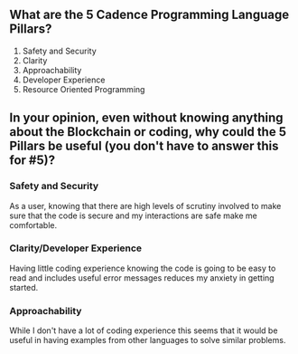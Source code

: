 ## What are the 5 Cadence Programming Language Pillars?
  1) Safety and Security
  2) Clarity
  3) Approachability
  4) Developer Experience
  5) Resource Oriented Programming

## In your opinion, even without knowing anything about the Blockchain or coding, why could the 5 Pillars be useful (you don't have to answer this for #5)?
### Safety and Security
  As a user, knowing that there are high levels of scrutiny involved to make sure that the code is secure and my interactions are safe make me comfortable.
### Clarity/Developer Experience
  Having little coding experience knowing the code is going to be easy to read and includes useful error messages reduces my anxiety in getting started. 
### Approachability
  While I don't have a lot of coding experience this seems that it would be useful in having examples from other languages to solve similar problems.
      
